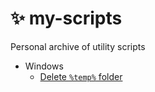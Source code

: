 # ✨ my-scripts

Personal archive of utility scripts

- Windows
  - [Delete `%temp%` folder](https://github.com/victoriaquasar/my-scripts/blob/main/win-del-temp.cmd)
